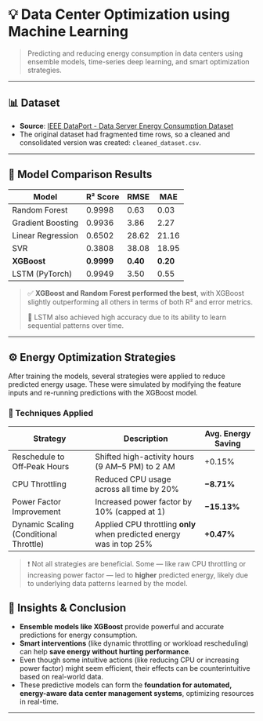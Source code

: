 ﻿# 💡 Data Center Optimization using Machine Learning

> Predicting and reducing energy consumption in data centers using ensemble models, time-series deep learning, and smart optimization strategies.

---

## 📊 Dataset

- **Source**: [IEEE DataPort - Data Server Energy Consumption Dataset](https://ieee-dataport.org/open-access/data-server-energy-consumption-dataset)
- The original dataset had fragmented time rows, so a cleaned and consolidated version was created: `cleaned_dataset.csv`.

---

## 🧪 Model Comparison Results

| Model             | R² Score   | RMSE     | MAE      |
| ----------------- | ---------- | -------- | -------- |
| Random Forest     | 0.9998     | 0.63     | 0.03     |
| Gradient Boosting | 0.9936     | 3.86     | 2.27     |
| Linear Regression | 0.6502     | 28.62    | 21.16    |
| SVR               | 0.3808     | 38.08    | 18.95    |
| **XGBoost**       | **0.9999** | **0.40** | **0.20** |
| LSTM (PyTorch)    | 0.9949     | 3.50     | 0.55     |

> ✅ **XGBoost and Random Forest performed the best**, with XGBoost slightly outperforming all others in terms of both R² and error metrics.
>  
> 🧠 LSTM also achieved high accuracy due to its ability to learn sequential patterns over time.

---

## ⚙️ Energy Optimization Strategies

After training the models, several strategies were applied to reduce predicted energy usage. These were simulated by modifying the feature inputs and re-running predictions with the XGBoost model.

### 🔧 Techniques Applied

| Strategy                                 | Description                                                                 | Avg. Energy Saving |
|------------------------------------------|-----------------------------------------------------------------------------|--------------------|
| Reschedule to Off‑Peak Hours             | Shifted high-activity hours (9 AM–5 PM) to 2 AM                             | +0.15%             |
| CPU Throttling                           | Reduced CPU usage across all time by 20%                                    | **−8.71%**         |
| Power Factor Improvement                 | Increased power factor by 10% (capped at 1)                                 | **−15.13%**        |
| Dynamic Scaling (Conditional Throttle)   | Applied CPU throttling **only** when predicted energy was in top 25%       | **+0.47%**         |

> ❗ Not all strategies are beneficial. Some — like raw CPU throttling or increasing power factor — led to **higher** predicted energy, likely due to underlying data patterns learned by the model.


## 📌 Insights & Conclusion

- **Ensemble models like XGBoost** provide powerful and accurate predictions for energy consumption.
- **Smart interventions** (like dynamic throttling or workload rescheduling) can help **save energy without hurting performance**.
- Even though some intuitive actions (like reducing CPU or increasing power factor) might seem efficient, their effects can be counterintuitive based on real-world data.
- These predictive models can form the **foundation for automated, energy-aware data center management systems**, optimizing resources in real-time.

---

